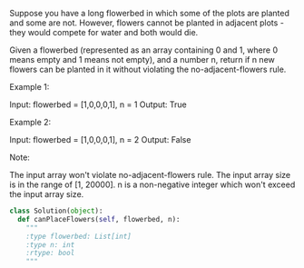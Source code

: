 Suppose you have a long flowerbed in which some of the plots are planted and some are not. However, flowers cannot be planted in adjacent plots - they would compete for water and both would die.

Given a flowerbed (represented as an array containing 0 and 1, where 0 means empty and 1 means not empty), and a number n, return if n new flowers can be planted in it without violating the no-adjacent-flowers rule.

Example 1:

Input: flowerbed = [1,0,0,0,1], n = 1
Output: True



Example 2:

Input: flowerbed = [1,0,0,0,1], n = 2
Output: False



Note:

The input array won't violate no-adjacent-flowers rule.
The input array size is in the range of [1, 20000].
n is a non-negative integer which won't exceed the input array size.




```python
class Solution(object):
  def canPlaceFlowers(self, flowerbed, n):
    """
    :type flowerbed: List[int]
    :type n: int
    :rtype: bool
    """
```

